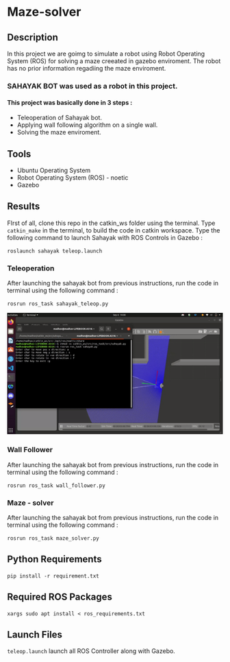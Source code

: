 # Maze-solver

## Description 
In this project we are goimg to simulate a robot using Robot Operating System (ROS) for solving a maze creeated in gazebo enviroment.
The robot has no prior information regadiing the maze enviroment.
### SAHAYAK BOT was used as a robot in this project. 
#### This project was basically done in 3 steps :
* Teleoperation of Sahayak bot.
* Applying wall following algorithm on a single wall.
* Solving the maze enviroment.

## Tools
* Ubuntu Operating System
* Robot Operating System (ROS) - noetic
* Gazebo

## Results
FIrst of all, clone this repo in the catkin_ws folder using the terminal.
Type  ```catkin_make``` in the terminal, to build the code in catkin workspace.
Type the following command to launch Sahayak with ROS Controls in Gazebo :
``` shell
roslaunch sahayak teleop.launch
```
### Teleoperation
After launching the sahayak bot from previous instructions, run the code in terminal using the following command :
``` shell
rosrun ros_task sahayak_teleop.py
```
![](https://github.com/msi-67/Maze-solver/blob/main/ezgif.com-gif-maker.gif)

### Wall Follower

After launching the sahayak bot from previous instructions, run the code in terminal using the following command :
``` shell
rosrun ros_task wall_follower.py
```

### Maze - solver

After launching the sahayak bot from previous instructions, run the code in terminal using the following command :
``` shell
rosrun ros_task maze_solver.py
```


## Python Requirements
``` shell
pip install -r requirement.txt
```
## Required ROS Packages
``` shell
xargs sudo apt install < ros_requirements.txt
```

## Launch Files
`teleop.launch` launch all ROS Controller along with Gazebo.
